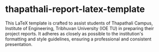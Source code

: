# thapathali-report-latex-template
This LaTeX template is crafted to assist students of Thapathali Campus, Institute of Engineering, Tribhuvan University (IOE TU) in preparing their project reports. It adheres as closely as possible to the institution's formatting and style guidelines, ensuring a professional and consistent presentation.
